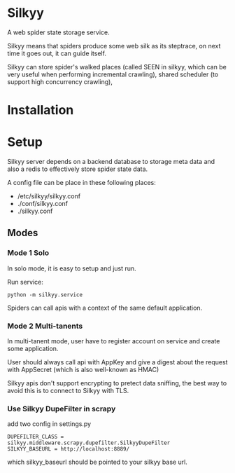 # Silkyy
A web spider state storage service.

Silkyy means that spiders produce some web silk as its steptrace, on next time it goes out, it can guide itself.

Silkyy can store spider's walked places (called SEEN in silkyy, which can be very useful when performing incremental
crawling), shared scheduler (to support high concurrency crawling),

# Installation



# Setup
Silkyy server depends on a backend database to storage meta data and also a redis to effectively store spider state
data.

A config file can be place in these following places:

* /etc/silkyy/silkyy.conf
* ./conf/silkyy.conf
* ./silkyy.conf

## Modes
### Mode 1 Solo
In solo mode, it is easy to setup and just run.

Run service:

    python -m silkyy.service

Spiders can call apis with a context of the same default application.


### Mode 2 Multi-tanents
In multi-tanent mode, user have to register account on service and create some application.

User should always call api with AppKey and give a digest about the request with AppSecret (which is also well-known
as HMAC)

Silkyy apis don't support encrypting to pretect data sniffing, the best way to avoid this is to connect to Silkyy with
TLS.


### Use Silkyy DupeFilter in scrapy

add two config in settings.py

    DUPEFILTER_CLASS = silkyy.middleware.scrapy.dupefilter.SilkyyDupeFilter
    SILKYY_BASEURL = http://localhost:8889/
    
which silkyy_baseurl should be pointed to your silkyy base url.




